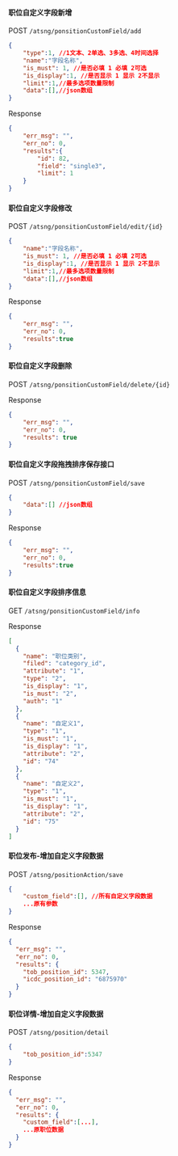 #### 职位自定义字段新增

POST `/atsng/ponsitionCustomField/add`

```json
{
    "type":1, //1文本、2单选、3多选、4时间选择
    "name":"字段名称",
    "is_must": 1, //是否必填 1 必填 2可选
    "is_display":1, //是否显示 1 显示 2不显示
    "limit":1,//最多选项数量限制
    "data":[],//json数组
}
```

Response

```json
{
    "err_msg": "",
    "err_no": 0,
    "results":{
        "id": 82,
        "field": "single3",
        "limit": 1
    }
}
```



#### 职位自定义字段修改

POST `/atsng/ponsitionCustomField/edit/{id}`

```json
{
    "name":"字段名称",
    "is_must": 1, //是否必填 1 必填 2可选
    "is_display":1, //是否显示 1 显示 2不显示
    "limit":1,//最多选项数量限制
    "data":[],//json数组
}
```

Response

```json
{
    "err_msg": "",
    "err_no": 0,
    "results":true
}
```

#### 职位自定义字段删除

POST `/atsng/ponsitionCustomField/delete/{id}`

Response

```json
{
    "err_msg": "",
    "err_no": 0,
    "results": true
}
```



#### 职位自定义字段拖拽排序保存接口

POST `/atsng/ponsitionCustomField/save`

```json
{
    "data":[] //json数组
}
```

Response

```json
{
    "err_msg": "",
    "err_no": 0,
    "results":true
}
```



#### 职位自定义字段排序信息

GET `/atsng/ponsitionCustomField/info`

Response

```json
[
  {
    "name": "职位类别",
    "filed": "category_id",
    "attribute": "1",
    "type": "2",
    "is_display": "1",
    "is_must": "2",
    "auth": "1"
  },
  {
    "name": "自定义1",
    "type": "1",
    "is_must": "1",
    "is_display": "1",
    "attribute": "2",
    "id": "74"
  },
  {
    "name": "自定义2",
    "type": "1",
    "is_must": "1",
    "is_display": "1",
    "attribute": "2",
    "id": "75"
  }
]
```



#### 职位发布-增加自定义字段数据

POST `/atsng/positionAction/save`

```json
{
    "custom_field":[], //所有自定义字段数据
    ...原有参数
}
```

Response

```json
{
  "err_msg": "",
  "err_no": 0,
  "results": {
    "tob_position_id": 5347,
    "icdc_position_id": "6875970"
  }
}
```



#### 职位详情-增加自定义字段数据

POST `/atsng/position/detail`

```JSON
{
    "tob_position_id":5347
}
```

Response

```json
{
  "err_msg": "",
  "err_no": 0,
  "results": {
    "custom_field":[...],
    ...原职位数据
  }
}
```

